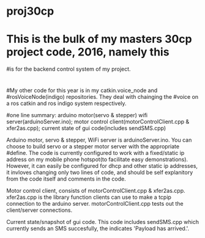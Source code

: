 # proj30cp

# This is the bulk of my masters 30cp project code, 2016, namely this
#is for the backend control system of my project.
#
#My  other  code  for  this   year  is  in  my  catkin.voice_node  and
#rosVoiceNode(indigo)  repositories.   They  deal with  chainging  the
#voice on a ros catkin and ros indigo system respectively.

#one line summary: arduino motor(servo &amp; stepper) wifi server(arduinoServer.ino); motor control client(motorControlClient.cpp &amp; xfer2as.cpp); current state of gui code(includes sendSMS.cpp) 

Arduino motor, servo & stepper, WiFi server is arduinoServer.ino.  You
can  choose  to  build  servo  or  a stepper  motor  server  with  the
appropriate #define.  The code is  currently configured to work with a
fixed/static ip address on  my mobile phone hotspot(to facilitate easy
demonstrations).  However,  it can easily  be configured for  dhcp and
other  static ip  addresses, it  invloves changing  only two  lines of
code, and should be self explanitory from the code itself and comments
in the code.

Motor   control   client,   consists   of   motorControlClient.cpp   &
xfer2as.cpp.  xfer2as.cpp  is the library function clients  can use to
make a tcpip connection to the arduino server.  motorControlClient.cpp
tests out the client/server connections.

Current state/snapshot  of gui  code.  This code  includes sendSMS.cpp
which currently  sends an SMS succesfully, the  indicates 'Payload has
arrived.'.
